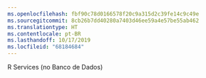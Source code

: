 ```yaml
---
ms.openlocfilehash: fbf90c78d0166578f20c9a315d2c39fe14c9c49e
ms.sourcegitcommit: 8cb26b7dd40280a7403d46ee59a4e57be55ab462
ms.translationtype: HT
ms.contentlocale: pt-BR
ms.lasthandoff: 10/17/2019
ms.locfileid: "68184684"
---
```

 R Services (no Banco de Dados) 